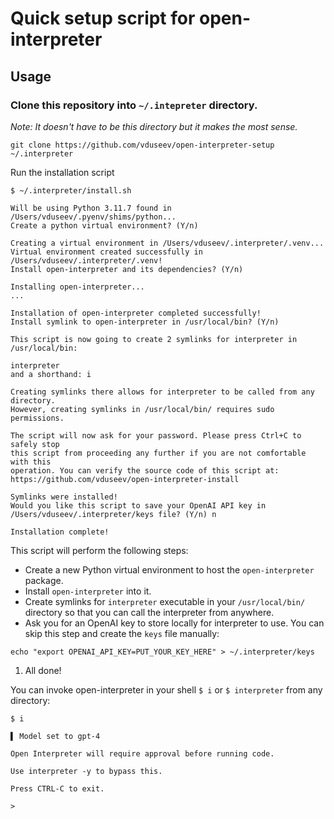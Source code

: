 # Quick setup script for open-interpreter

## Usage

### Clone this repository into `~/.intepreter` directory.

*Note: It doesn't have to be this directory but it makes the most sense.*

```shell
git clone https://github.com/vduseev/open-interpreter-setup ~/.interpreter
```

Run the installation script

```shell
$ ~/.interpreter/install.sh

Will be using Python 3.11.7 found in /Users/vduseev/.pyenv/shims/python...
Create a python virtual environment? (Y/n)

Creating a virtual environment in /Users/vduseev/.interpreter/.venv...
Virtual environment created successfully in /Users/vduseev/.interpreter/.venv!
Install open-interpreter and its dependencies? (Y/n)

Installing open-interpreter...
...

Installation of open-interpreter completed successfully!
Install symlink to open-interpreter in /usr/local/bin? (Y/n)

This script is now going to create 2 symlinks for interpreter in /usr/local/bin:

interpreter
and a shorthand: i

Creating symlinks there allows for interpreter to be called from any directory.
However, creating symlinks in /usr/local/bin/ requires sudo permissions.

The script will now ask for your password. Please press Ctrl+C to safely stop
this script from proceeding any further if you are not comfortable with this
operation. You can verify the source code of this script at:
https://github.com/vduseev/open-interpreter-install

Symlinks were installed!
Would you like this script to save your OpenAI API key in /Users/vduseev/.interpreter/keys file? (Y/n) n

Installation complete!
```

This script will perform the following steps:

- Create a new Python virtual environment to host the `open-interpreter` package.
- Install `open-interpreter` into it.
- Create symlinks for `interpreter` executable in your `/usr/local/bin/` directory
so that you can call the interpreter from anywhere.
- Ask you for an OpenAI key to store locally for interpreter to use. You can skip
this step and create the `keys` file manually:

```shell
echo "export OPENAI_API_KEY=PUT_YOUR_KEY_HERE" > ~/.interpreter/keys
````

1. All done!

You can invoke open-interpreter in your shell `$ i` or `$ interpreter` from any directory:

```shell
$ i

▌ Model set to gpt-4

Open Interpreter will require approval before running code.

Use interpreter -y to bypass this.

Press CTRL-C to exit.

>
```

